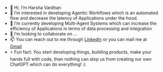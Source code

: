 - 👋 Hi, I’m Harsha Vardhan
- 👀 I’m interested in developing Agentic Workflows which is an automated flow and decrease the latency of Applications under the hood.
- 🌱 I’m currently developing Multi-Agent Systems which can increase the efficiency of Applications in terms of data processing and integration
- 💞️ I’m looking to collaborate on ...
- 📫 You can reach out to me through [Linkedin](https://www.linkedin.com/in/harsha-vardhan-a4aa09252/) or you can mail me at [Gmail](vardhan.h2003@gmail.com)
- ⚡ Fun fact: You start developing things, building products, make your hands full with code, then nothing can stop us from creating our own ChatGPT which can do everything! :)

<!---
daredevil007-byte/daredevil007-byte is a ✨ special ✨ repository because its `README.md` (this file) appears on your GitHub profile.
You can click the Preview link to take a look at your changes.
--->
